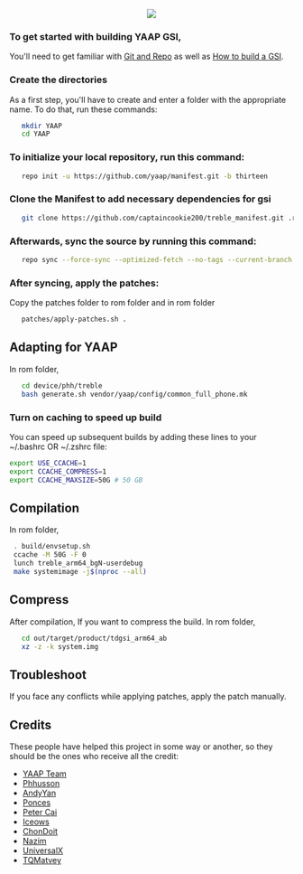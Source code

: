 <p align="center">
  <img src="https://avatars.githubusercontent.com/u/70501337?s=200&v=4">
</p>

### To get started with building YAAP GSI,
You'll need to get familiar with [Git and Repo](https://source.android.com/source/using-repo.html) as well as [How to build a GSI](https://github.com/phhusson/treble_experimentations/wiki/How-to-build-a-GSI%3F).

### Create the directories
As a first step, you'll have to create and enter a folder with the appropriate name.
To do that, run these commands:

```bash
   mkdir YAAP
   cd YAAP
```

### To initialize your local repository, run this command:
```bash
   repo init -u https://github.com/yaap/manifest.git -b thirteen
```

### Clone the Manifest to add necessary dependencies for gsi
```bash
   git clone https://github.com/captaincookie200/treble_manifest.git .repo/local_manifests/
```

### Afterwards, sync the source by running this command:
```bash
   repo sync --force-sync --optimized-fetch --no-tags --current-branch --no-clone-bundle --prune -j$(nproc --all)
```

### After syncing, apply the patches:
Copy the patches folder to rom folder and in rom folder
```bash
   patches/apply-patches.sh .
```

## Adapting for YAAP
In rom folder,

```bash
   cd device/phh/treble
   bash generate.sh vendor/yaap/config/common_full_phone.mk
```

### Turn on caching to speed up build
You can speed up subsequent builds by adding these lines to your ~/.bashrc OR ~/.zshrc file:

```bash
export USE_CCACHE=1
export CCACHE_COMPRESS=1
export CCACHE_MAXSIZE=50G # 50 GB
```

## Compilation 
In rom folder,

```bash
 . build/envsetup.sh
 ccache -M 50G -F 0
 lunch treble_arm64_bgN-userdebug 
 make systemimage -j$(nproc --all)
```

## Compress
After compilation,
If you want to compress the build.
In rom folder,

```bash
   cd out/target/product/tdgsi_arm64_ab
   xz -z -k system.img 
```

## Troubleshoot
If you face any conflicts while applying patches, apply the patch manually.


## Credits
These people have helped this project in some way or another, so they should be the ones who receive all the credit:
- [YAAP Team](https://github.com/yaap)
- [Phhusson](https://github.com/phhusson)
- [AndyYan](https://github.com/AndyCGYan)
- [Ponces](https://github.com/ponces)
- [Peter Cai](https://github.com/PeterCxy)
- [Iceows](https://github.com/Iceows)
- [ChonDoit](https://github.com/ChonDoit)
- [Nazim](https://github.com/naz664)
- [UniversalX](https://github.com/orgs/UniversalX-devs/)
- [TQMatvey](https://github.com/TQMatvey)
